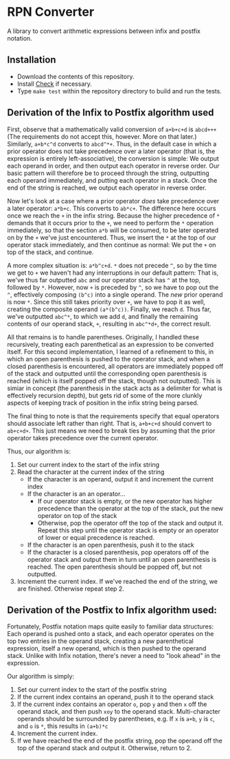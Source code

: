 RPN Converter
=============

A library to convert arithmetic expressions between infix and postfix notation.

Installation
------------

* Download the contents of this repository.
* Install [Check](https://libcheck.github.io/check/) if necessary.
* Type `make test` within the repository directory to build and run the tests. 

Derivation of the Infix to Postfix algorithm used
--------------------------------------------------

First, observe that a mathematically valid conversion of `a+b+c+d` is `abcd+++` (The requirements do not accept this, however. More on that later.) 
Similarly, `a+b*c^d` converts to `abcd^*+`. Thus, in the default case in which a prior operator does not take precedence over a later operator 
(that is, the expression is entirely left-associative), the conversion is simple: We output each operand in order, and then output each 
operator in reverse order. Our basic pattern will therefore be to proceed through the string, outputting each operand immediately, and putting 
each operator in a stack. Once the end of the string is reached, we output each operator in reverse order.

Now let's look at a case where a prior operator *does* take precedence over a later operator: `a*b+c`. This converts to `ab*c+`. The difference
here occurs once we reach the `+` in the infix string. Because the higher precedence of `*` demands that it occurs prior to the `+`, we need
to perform the `*` operation immediately, so that the section `a*b` will be consumed, to be later operated on by the `+` we've just encountered.
Thus, we insert the `*` at the top of our operator stack immediately, and then continue as normal: We put the `+` on top of the stack, and
continue. 

A more complex situation is: `a*b^c+d`. `*` does not precede `^`, so by the time we get to `+` we haven't had any interruptions in our default
pattern: That is, we've thus far outputted `abc` and our operator stack has `^` at the top, followed by `*`. However, now `+` is preceded by `^`,
so we have to pop out the `^`, effectively composing `(b^c)` into a single operand. The *new* prior operand is now `*`. Since this still takes priority
over `+`, we have to pop it as well, creating the composite operand `(a*(b^c))`. Finally, we reach `d`. Thus far, we've outputted `abc^*`, to 
which we add `d`, and finally the remaining contents of our operand stack, `+`, resulting in `abc^*d+`, the correct result.

All that remains is to handle parentheses. Originally, I handled these recursively, treating each parenthetical as an expression to be converted itself.
For this second implementation, I learned of a refinement to this, in which an open parenthesis is pushed to the operator stack, and when a closed parenthesis
is encountered, all operators are immediately popped off of the stack and outputted until the corresponding open parenthesis is reached (which is itself popped 
off the stack, though not outputted). This is simiar in concept (the parenthesis in the stack acts as a delimiter for what is effectively recursion depth),
but gets rid of some of the more clunkly aspects of keeping track of position in the infix string being parsed.

The final thing to note is that the requirements specify that equal operators should associate left rather than right. That is, `a+b+c+d` should
convert to `ab+c+d+`. This just means we need to break ties by assuming that the prior operator takes precedence over the current operator.

Thus, our algorithm is:

1. Set our current index to the start of the infix string
2. Read the character at the current index of the string
    * If the character is an operand, output it and increment the current index
    * If the character is an an operator...
        * If our operator stack is empty, or the new operator has higher precedence than the operator at the top of the stack, put the new operator on top of the stack
        * Otherwise, pop the operator off the top of the stack and output it. Repeat this step until the operator stack is empty or an operator of lower or equal precedence is reached.
    * If the character is an open parenthesis, push it to the stack
    * If the character is a closed parenthesis, pop operators off of the operator stack and output them in turn until an open parenthesis is reached. The open parenthesis should be popped off, but not outputted.
3. Increment the current index. If we've reached the end of the string, we are finished. Otherwise repeat step 2.

Derivation of the Postfix to Infix algorithm used:
--------------------------------------------------

Fortunately, Postfix notation maps quite easily to familiar data structures: Each operand is pushed onto a stack, and each operator operates on the top
two entries in the operand stack, creating a new parenthetical expression, itself a new operand, which is then pushed to the operand stack. Unlike
with Infix notation, there's never a need to "look ahead" in the expression.

Our algorithm is simply:

1. Set our current index to the start of the postfix string
2. If the current index contains an operand, push it to the operand stack
3. If the current index contains an operator `o`, pop `y` and then `x` off the operand stack, and then push `xoy` to the operand stack. Multi-character operands should be surrounded by parentheses, e.g.
If `x` is `a+b`, `y` is `c`, and `o` is `*`, this results in `(a+b)*c`
4. Increment the current index.
5. If we have reached the end of the postfix string, pop the operand off the top of the operand stack and output it. Otherwise, return to 2.

